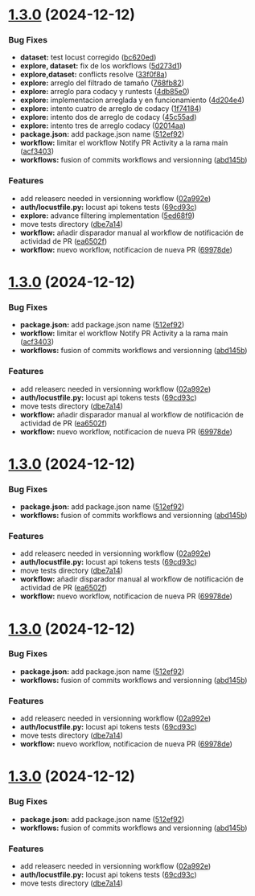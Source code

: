 # [1.3.0](https://github.com/Encocretados/uvlhub/compare/v1.2.0...v1.3.0) (2024-12-12)


### Bug Fixes

* **dataset:** test locust corregido ([bc620ed](https://github.com/Encocretados/uvlhub/commit/bc620ed8de05e35316dde507f51d91c0e6d06f6a))
* **explore, dataset:** fix de los workflows ([5d273d1](https://github.com/Encocretados/uvlhub/commit/5d273d1e289b83ea7f20fa93353eb7ad9ee2eba0))
* **explore,dataset:** conflicts resolve ([33f0f8a](https://github.com/Encocretados/uvlhub/commit/33f0f8ae4b8c8514ea83ac83a110a694a7a94dcb))
* **explore:** arreglo del filtrado de tamaño ([768fb82](https://github.com/Encocretados/uvlhub/commit/768fb82b6e892678fd08fb41282138f0a949f1dc))
* **explore:** arreglo para codacy y runtests ([4db85e0](https://github.com/Encocretados/uvlhub/commit/4db85e0e3d84ac2fb3c41461a67d06ddd3caa7dd))
* **explore:** implementacion arreglada y en funcionamiento ([4d204e4](https://github.com/Encocretados/uvlhub/commit/4d204e4fed7c18e418c46d0015f83bf055ebf6f4))
* **explore:** intento cuatro de arreglo de codacy ([1f74184](https://github.com/Encocretados/uvlhub/commit/1f7418448244c90835022c956dd387d717fd5bef))
* **explore:** intento dos de arreglo de codacy ([45c55ad](https://github.com/Encocretados/uvlhub/commit/45c55ad09e925fbc05237cf787c12ac48b198184))
* **explore:** intento tres de arreglo codacy ([02014aa](https://github.com/Encocretados/uvlhub/commit/02014aab4e18a8ffdddd2619a31972a852b606ea))
* **package.json:** add package.json name ([512ef92](https://github.com/Encocretados/uvlhub/commit/512ef92fda7225ca0d541bae8a253051cff736fe))
* **workflow:** limitar el workflow Notify PR Activity a la rama main ([acf3403](https://github.com/Encocretados/uvlhub/commit/acf340334d835eb1ebe36bd82514c14f12a2b724))
* **workflows:** fusion of commits workflows and versionning ([abd145b](https://github.com/Encocretados/uvlhub/commit/abd145be45adefb4d355887834824d26e45fe2f2))


### Features

* add releaserc needed in versionning workflow ([02a992e](https://github.com/Encocretados/uvlhub/commit/02a992e3bd7c3bab612e0e2bcdbc10fad230a16b))
* **auth/locustfile.py:** locust api tokens tests ([69cd93c](https://github.com/Encocretados/uvlhub/commit/69cd93c61b7a9a924d54556dbbe0713ee8b55709))
* **explore:** advance filtering implementation ([5ed68f9](https://github.com/Encocretados/uvlhub/commit/5ed68f9cfac42761bd100565e54d121cab05fa68))
* move tests directory ([dbe7a14](https://github.com/Encocretados/uvlhub/commit/dbe7a1431670c64cda19a5d60b664f40cec270c3))
* **workflow:** añadir disparador manual al workflow de notificación de actividad de PR ([ea6502f](https://github.com/Encocretados/uvlhub/commit/ea6502ff106d3004e06743cae82ef0206da2ea86))
* **workflow:** nuevo workflow, notificacion de nueva PR ([69978de](https://github.com/Encocretados/uvlhub/commit/69978de2164e2ae4243876c04d5a347716255ec1))

# [1.3.0](https://github.com/Encocretados/uvlhub/compare/v1.2.0...v1.3.0) (2024-12-12)


### Bug Fixes

* **package.json:** add package.json name ([512ef92](https://github.com/Encocretados/uvlhub/commit/512ef92fda7225ca0d541bae8a253051cff736fe))
* **workflow:** limitar el workflow Notify PR Activity a la rama main ([acf3403](https://github.com/Encocretados/uvlhub/commit/acf340334d835eb1ebe36bd82514c14f12a2b724))
* **workflows:** fusion of commits workflows and versionning ([abd145b](https://github.com/Encocretados/uvlhub/commit/abd145be45adefb4d355887834824d26e45fe2f2))


### Features

* add releaserc needed in versionning workflow ([02a992e](https://github.com/Encocretados/uvlhub/commit/02a992e3bd7c3bab612e0e2bcdbc10fad230a16b))
* **auth/locustfile.py:** locust api tokens tests ([69cd93c](https://github.com/Encocretados/uvlhub/commit/69cd93c61b7a9a924d54556dbbe0713ee8b55709))
* move tests directory ([dbe7a14](https://github.com/Encocretados/uvlhub/commit/dbe7a1431670c64cda19a5d60b664f40cec270c3))
* **workflow:** añadir disparador manual al workflow de notificación de actividad de PR ([ea6502f](https://github.com/Encocretados/uvlhub/commit/ea6502ff106d3004e06743cae82ef0206da2ea86))
* **workflow:** nuevo workflow, notificacion de nueva PR ([69978de](https://github.com/Encocretados/uvlhub/commit/69978de2164e2ae4243876c04d5a347716255ec1))

# [1.3.0](https://github.com/Encocretados/uvlhub/compare/v1.2.0...v1.3.0) (2024-12-12)


### Bug Fixes

* **package.json:** add package.json name ([512ef92](https://github.com/Encocretados/uvlhub/commit/512ef92fda7225ca0d541bae8a253051cff736fe))
* **workflows:** fusion of commits workflows and versionning ([abd145b](https://github.com/Encocretados/uvlhub/commit/abd145be45adefb4d355887834824d26e45fe2f2))


### Features

* add releaserc needed in versionning workflow ([02a992e](https://github.com/Encocretados/uvlhub/commit/02a992e3bd7c3bab612e0e2bcdbc10fad230a16b))
* **auth/locustfile.py:** locust api tokens tests ([69cd93c](https://github.com/Encocretados/uvlhub/commit/69cd93c61b7a9a924d54556dbbe0713ee8b55709))
* move tests directory ([dbe7a14](https://github.com/Encocretados/uvlhub/commit/dbe7a1431670c64cda19a5d60b664f40cec270c3))
* **workflow:** añadir disparador manual al workflow de notificación de actividad de PR ([ea6502f](https://github.com/Encocretados/uvlhub/commit/ea6502ff106d3004e06743cae82ef0206da2ea86))
* **workflow:** nuevo workflow, notificacion de nueva PR ([69978de](https://github.com/Encocretados/uvlhub/commit/69978de2164e2ae4243876c04d5a347716255ec1))

# [1.3.0](https://github.com/Encocretados/uvlhub/compare/v1.2.0...v1.3.0) (2024-12-12)


### Bug Fixes

* **package.json:** add package.json name ([512ef92](https://github.com/Encocretados/uvlhub/commit/512ef92fda7225ca0d541bae8a253051cff736fe))
* **workflows:** fusion of commits workflows and versionning ([abd145b](https://github.com/Encocretados/uvlhub/commit/abd145be45adefb4d355887834824d26e45fe2f2))


### Features

* add releaserc needed in versionning workflow ([02a992e](https://github.com/Encocretados/uvlhub/commit/02a992e3bd7c3bab612e0e2bcdbc10fad230a16b))
* **auth/locustfile.py:** locust api tokens tests ([69cd93c](https://github.com/Encocretados/uvlhub/commit/69cd93c61b7a9a924d54556dbbe0713ee8b55709))
* move tests directory ([dbe7a14](https://github.com/Encocretados/uvlhub/commit/dbe7a1431670c64cda19a5d60b664f40cec270c3))
* **workflow:** nuevo workflow, notificacion de nueva PR ([69978de](https://github.com/Encocretados/uvlhub/commit/69978de2164e2ae4243876c04d5a347716255ec1))

# [1.3.0](https://github.com/Encocretados/uvlhub/compare/v1.2.0...v1.3.0) (2024-12-12)


### Bug Fixes

* **package.json:** add package.json name ([512ef92](https://github.com/Encocretados/uvlhub/commit/512ef92fda7225ca0d541bae8a253051cff736fe))
* **workflows:** fusion of commits workflows and versionning ([abd145b](https://github.com/Encocretados/uvlhub/commit/abd145be45adefb4d355887834824d26e45fe2f2))


### Features

* add releaserc needed in versionning workflow ([02a992e](https://github.com/Encocretados/uvlhub/commit/02a992e3bd7c3bab612e0e2bcdbc10fad230a16b))
* **auth/locustfile.py:** locust api tokens tests ([69cd93c](https://github.com/Encocretados/uvlhub/commit/69cd93c61b7a9a924d54556dbbe0713ee8b55709))
* move tests directory ([dbe7a14](https://github.com/Encocretados/uvlhub/commit/dbe7a1431670c64cda19a5d60b664f40cec270c3))
